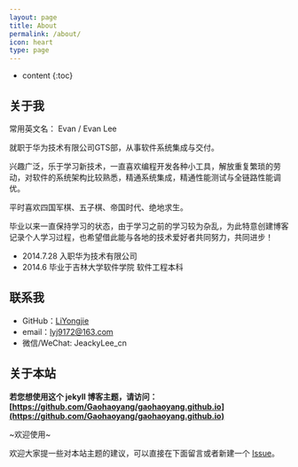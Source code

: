 ```yaml
---
layout: page
title: About
permalink: /about/
icon: heart
type: page
---
```


* content
{:toc}

## 关于我

常用英文名： Evan / Evan Lee

就职于华为技术有限公司GTS部，从事软件系统集成与交付。

兴趣广泛，乐于学习新技术，一直喜欢编程开发各种小工具，解放重复繁琐的劳动，对软件的系统架构比较熟悉，精通系统集成，精通性能测试与全链路性能调优。

平时喜欢四国军棋、五子棋、帝国时代、绝地求生。

毕业以来一直保持学习的状态，由于学习之前的学习较为杂乱，为此特意创建博客记录个人学习过程，也希望借此能与各地的技术爱好者共同努力，共同进步！

* 2014.7.28 入职华为技术有限公司
* 2014.6 毕业于吉林大学软件学院 软件工程本科


## 联系我

* GitHub：[LiYongjie](https://github.com/lyj9172)
* email：lyj9172@163.com
* 微信/WeChat: JeackyLee_cn

## 关于本站

**若您想使用这个 jekyll 博客主题，请访问：[https://github.com/Gaohaoyang/gaohaoyang.github.io](https://github.com/Gaohaoyang/gaohaoyang.github.io)**

~欢迎使用~

欢迎大家提一些对本站主题的建议，可以直接在下面留言或者新建一个 [Issue](https://github.com/Gaohaoyang/gaohaoyang.github.io/issues)。


